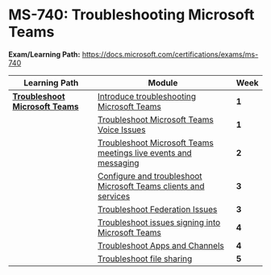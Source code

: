 # MS-740: Troubleshooting Microsoft Teams

**Exam/Learning Path:** https://docs.microsoft.com/certifications/exams/ms-740

| **Learning Path** | **Module** | **Week** |
|-|-|-|
|**[Troubleshoot Microsoft Teams](https://docs.microsoft.com/learn/paths/troubleshoot-microsoft-365-teams/)**| [Introduce troubleshooting Microsoft Teams](https://docs.microsoft.com/learn/modules/introduce-troubleshoot-microsoft-teams/) | **1** 
| | [Troubleshoot Microsoft Teams Voice Issues](https://docs.microsoft.com/learn/modules/troubleshoot-microsoft-teams-voice-issues/) | **1** 
| | [Troubleshoot Microsoft Teams meetings live events and messaging](https://docs.microsoft.com/learn/modules/troubleshoot-microsoft-teams-meetings-live-events-messaging/) | **2** 
| | [Configure and troubleshoot Microsoft Teams clients and services](https://docs.microsoft.com/learn/modules/configure-troubleshoot-microsoft-teams-clients-services/) | **3** 
| | [Troubleshoot Federation Issues](https://docs.microsoft.com/learn/modules/troubleshoot-federation-issues/) | **3** 
| | [Troubleshoot issues signing into Microsoft Teams](https://docs.microsoft.com/learn/modules/troubleshoot-issues-signing-into-microsoft-teams/) | **4** 
| | [Troubleshoot Apps and Channels](https://docs.microsoft.com/learn/modules/troubleshoot-apps-channels/) | **4** 
| | [Troubleshoot file sharing](https://docs.microsoft.com/learn/modules/troubleshoot-file-sharing/) | **5** 
